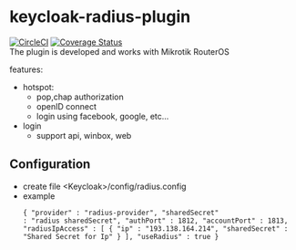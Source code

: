 # keycloak-radius-plugin

[![CircleCI](https://circleci.com/gh/vzakharchenko/keycloak-radius-plugin/tree/master.svg?style=svg)](https://circleci.com/gh/vzakharchenko/keycloak-radius-plugin/tree/master) [![Coverage Status](https://coveralls.io/repos/github/vzakharchenko/keycloak-radius-plugin/badge.svg?branch=master)](https://coveralls.io/github/vzakharchenko/keycloak-radius-plugin?branch=master)  
The plugin is developed and works with Mikrotik RouterOS

features:

- hotspot:
  - pop,chap authorization
  - openID connect
  - login using facebook, google, etc...
- login
  - support api, winbox, web

## Configuration
-  create file \<Keycloak\>/config/radius.config
-  example <pre><code>{
  "provider" : "radius-provider",
  "sharedSecret" : "radius sharedSecret",
  "authPort" : 1812,
  "accountPort" : 1813,
  "radiusIpAccess" : [ {
    "ip" : "193.138.164.214",
    "sharedSecret" : "Shared Secret for Ip"
  } ],
  "useRadius" : true
}</code></pre>

#


